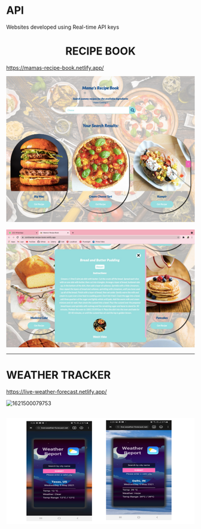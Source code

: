 # API

Websites developed using Real-time API keys
<h1 style="text-align:center"><b> RECIPE BOOK </b></h1>

 https://mamas-recipe-book.netlify.app/
                                  
<img src="https://github.com/suprajaarthi/API/blob/main/Recipe%20api/cc.png">
<br><br>

<img src="https://github.com/suprajaarthi/API/blob/main/Recipe%20api/ss3.jpeg">

<hr>
<h1><b>WEATHER TRACKER </b></h1>

https://live-weather-forecast.netlify.app/

![1621500079753](https://user-images.githubusercontent.com/51900501/118947778-4b441f80-b975-11eb-8ffb-3ca833b3aa3a.png)
<br><br>

<img src="https://github.com/suprajaarthi/API/blob/main/weather-api/Untitled%20presentation%20(1).png">
